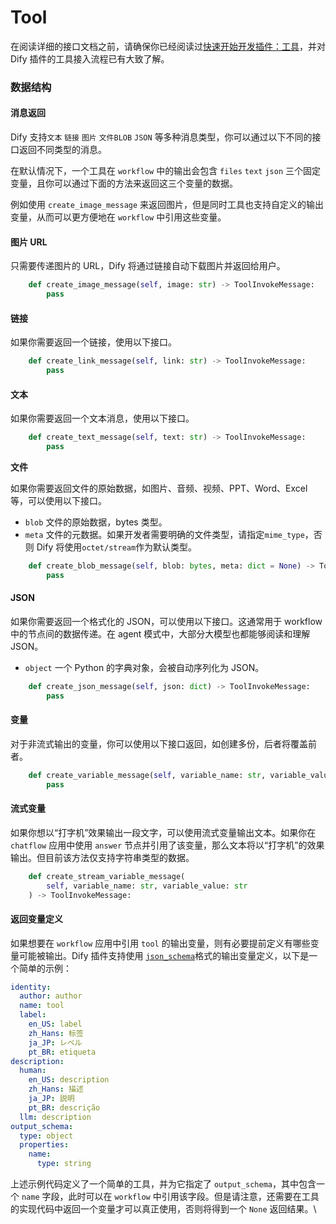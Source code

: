 # Tool

在阅读详细的接口文档之前，请确保你已经阅读过[快速开始开发插件：工具](../quick-start/develop-plugins/tool-type-plugin.md)，并对 Dify 插件的工具接入流程已有大致了解。

### 数据结构

#### 消息返回

Dify 支持`文本` `链接` `图片` `文件BLOB` `JSON` 等多种消息类型，你可以通过以下不同的接口返回不同类型的消息。

在默认情况下，一个工具在 `workflow` 中的输出会包含 `files` `text` `json` 三个固定变量，且你可以通过下面的方法来返回这三个变量的数据。

例如使用 `create_image_message` 来返回图片，但是同时工具也支持自定义的输出变量，从而可以更方便地在 `workflow` 中引用这些变量。

#### **图片 URL**

只需要传递图片的 URL，Dify 将通过链接自动下载图片并返回给用户。

```python
    def create_image_message(self, image: str) -> ToolInvokeMessage:
        pass
```

#### **链接**

如果你需要返回一个链接，使用以下接口。

```python
    def create_link_message(self, link: str) -> ToolInvokeMessage:
        pass
```

#### **文本**

如果你需要返回一个文本消息，使用以下接口。

```python
    def create_text_message(self, text: str) -> ToolInvokeMessage:
        pass
```

**文件**

如果你需要返回文件的原始数据，如图片、音频、视频、PPT、Word、Excel 等，可以使用以下接口。

* `blob` 文件的原始数据，bytes 类型。
* `meta` 文件的元数据。如果开发者需要明确的文件类型，请指定`mime_type`，否则 Dify 将使用`octet/stream`作为默认类型。

```python
    def create_blob_message(self, blob: bytes, meta: dict = None) -> ToolInvokeMessage:
        pass
```

#### **JSON**

如果你需要返回一个格式化的 JSON，可以使用以下接口。这通常用于 workflow 中的节点间的数据传递。在 agent 模式中，大部分大模型也都能够阅读和理解 JSON。

* `object` 一个 Python 的字典对象，会被自动序列化为 JSON。

```python
    def create_json_message(self, json: dict) -> ToolInvokeMessage:
        pass
```

#### **变量**

对于非流式输出的变量，你可以使用以下接口返回，如创建多份，后者将覆盖前者。

```python
    def create_variable_message(self, variable_name: str, variable_value: Any) -> ToolInvokeMessage:
        pass
```

#### **流式变量**

如果你想以“打字机”效果输出一段文字，可以使用流式变量输出文本。如果你在 `chatflow` 应用中使用 `answer` 节点并引用了该变量，那么文本将以“打字机”的效果输出。但目前该方法仅支持字符串类型的数据。

```python
    def create_stream_variable_message(
        self, variable_name: str, variable_value: str
    ) -> ToolInvokeMessage:
```

#### 返回变量定义

如果想要在 `workflow` 应用中引用 `tool` 的输出变量，则有必要提前定义有哪些变量可能被输出。Dify 插件支持使用 [`json_schema`](https://json-schema.org/)格式的输出变量定义，以下是一个简单的示例：

```yaml
identity:
  author: author
  name: tool
  label:
    en_US: label
    zh_Hans: 标签
    ja_JP: レベル
    pt_BR: etiqueta
description:
  human:
    en_US: description
    zh_Hans: 描述
    ja_JP: 説明
    pt_BR: descrição
  llm: description
output_schema:
  type: object
  properties:
    name:
      type: string
```

上述示例代码定义了一个简单的工具，并为它指定了 `output_schema`，其中包含一个 `name` 字段，此时可以在 `workflow` 中引用该字段。但是请注意，还需要在工具的实现代码中返回一个变量才可以真正使用，否则将得到一个 `None` 返回结果。\
